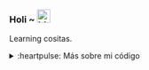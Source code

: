 ### Holi ~ <img src="https://user-images.githubusercontent.com/1303154/88677602-1635ba80-d120-11ea-84d8-d263ba5fc3c0.gif" width="24px" alt="hi">

Learning cositas.

<details>
  
<summary>:heartpulse: Más sobre mi código</summary>
  
<br>

![Top langs](https://github-readme-stats.vercel.app/api/top-langs/?username=estibalizmartin&layout=compact&hide=css,html)

![Esti's GitHub stats](https://github-readme-stats.vercel.app/api?username=estibalizmartin&theme=omni&show_icons=true)
  
</details>
